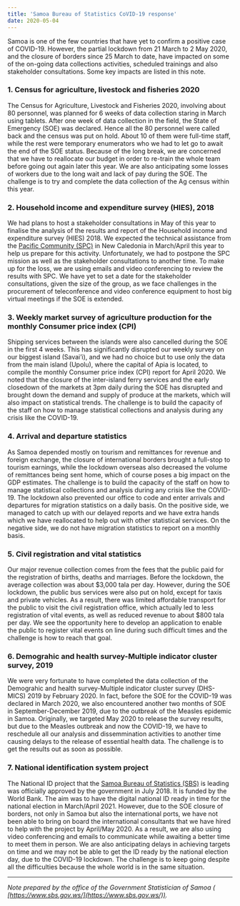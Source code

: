 ```yaml
---
title: 'Samoa Bureau of Statistics CoVID-19 response'
date: 2020-05-04
---
```


Samoa is one of the few countries that have yet to confirm a positive case of
COVID-19. However, the partial lockdown from 21 March to 2 May 2020, and the
closure of borders since 25 March to date, have impacted on some of the on-going
data collections activities, scheduled trainings and also stakeholder
consultations. Some key impacts are listed in this note.

### 1. Census for agriculture, livestock and fisheries 2020

The Census for Agriculture, Livestock and Fisheries 2020, involving about 80
personnel, was planned for 6 weeks of data collection staring in March using
tablets. After one week of data collection in the field, the State of Emergency
(SOE) was declared. Hence all the 80 personnel were called back and the census
was put on hold. About 10 of them were full-time staff, while the rest were
temporary enumerators who we had to let go to await the end of the SOE status.
Because of the long break, we are concerned that we have to reallocate our
budget in order to re-train the whole team before going out again later this
year. We are also anticipating some losses of workers due to the long wait and
lack of pay during the SOE. The challenge is to try and complete the data
collection of the Ag census within this year.

### 2. Household income and expenditure survey (HIES), 2018

We had plans to host a stakeholder consultations in May of this year to finalise
the analysis of the results and report of the Household income and expenditure
survey (HIES) 2018. We expected the technical assistance from the
[Pacific Community (SPC)](https://sdd.spc.int/) in New Caledonia in March/April
this year to help us prepare for this activity. Unfortunately, we had to
postpone the SPC mission as well as the stakeholder consultations to another
time. To make up for the loss, we are using emails and video conferencing to
review the results with SPC. We have yet to set a date for the stakeholder
consultations, given the size of the group, as we face challenges in the
procurement of teleconference and video conference equipment to host big virtual
meetings if the SOE is extended.

### 3. Weekly market survey of agriculture production for the monthly Consumer price index (CPI)

Shipping services between the islands were also cancelled during the SOE in the
first 4 weeks. This has significantly disrupted our weekly survey on our biggest
island (Savai’i), and we had no choice but to use only the data from the main
island (Upolu), where the capital of Apia is located, to compile the monthly
Consumer price index (CPI) report for April 2020. We noted that the closure of
the inter-island ferry services and the early closedown of the markets at 3pm
daily during the SOE has disrupted and brought down the demand and supply of
produce at the markets, which will also impact on statistical trends. The
challenge is to build the capacity of the staff on how to manage statistical
collections and analysis during any crisis like the COVID-19.

### 4. Arrival and departure statistics

As Samoa depended mostly on tourism and remittances for revenue and foreign
exchange, the closure of international borders brought a full-stop to tourism
earnings, while the lockdown overseas also decreased the volume of remittances
being sent home, which of course poses a big impact on the GDP estimates. The
challenge is to build the capacity of the staff on how to manage statistical
collections and analysis during any crisis like the COVID-19. The lockdown also
prevented our office to code and enter arrivals and departures for migration
statistics on a daily basis. On the positive side, we managed to catch up with
our delayed reports and we have extra hands which we have reallocated to help
out with other statistical services. On the negative side, we do not have
migration statistics to report on a monthly basis.

### 5. Civil registration and vital statistics

Our major revenue collection comes from the fees that the public paid for the
registration of births, deaths and marriages. Before the lockdown, the average
collection was about
$3,000 tala per day. However, during the SOE lockdown, the
public bus services were also put on hold, except for taxis and private
vehicles. As a result, there was limited affordable transport for the public to
visit the civil registration office, which actually led to less registration of
vital events, as well as reduced revenue to about $800
tala per day. We see the opportunity here to develop an application to enable
the public to register vital events on line during such difficult times and the
challenge is how to reach that goal.

### 6. Demograhic and health survey-Multiple indicator cluster survey, 2019

We were very fortunate to have completed the data collection of the Demograhic
and health survey-Multiple indicator cluster survey (DHS-MICS) 2019 by
February 2020. In fact, before the SOE for the COVID-19 was declared in March
2020, we also encountered another two months of SOE in September-December 2019,
due to the outbreak of the Measles epidemic in Samoa. Originally, we targeted
May 2020 to release the survey results, but due to the Measles outbreak and now
the COVID-19, we have to reschedule all our analysis and dissemmination
activities to another time causing delays to the release of essential health
data. The challenge is to get the results out as soon as possible.

### 7. National identification system project

The National ID project that the
[Samoa Bureau of Statistics (SBS)](https://www.sbs.gov.ws/) is leading was
officially approved by the government in July 2018. It is funded by the World
Bank. The aim was to have the digital national ID ready in time for the national
election in March/April 2021. However, due to the SOE closure of borders, not
only in Samoa but also the international ports, we have not been able to bring
on board the international consultants that we have hired to help with the
project by April/May 2020. As a result, we are also using video conferencing and
emails to communicate while awaiting a better time to meet them in person. We
are also anticipating delays in achieving targets on time and we may not be able
to get the ID ready by the national election day, due to the COVID-19 lockdown.
The challenge is to keep going despite all the difficulties because the whole
world is in the same situation.

---

_Note prepared by the office of the Government Statistician of Samoa (
[https://www.sbs.gov.ws/](https://www.sbs.gov.ws/))._
